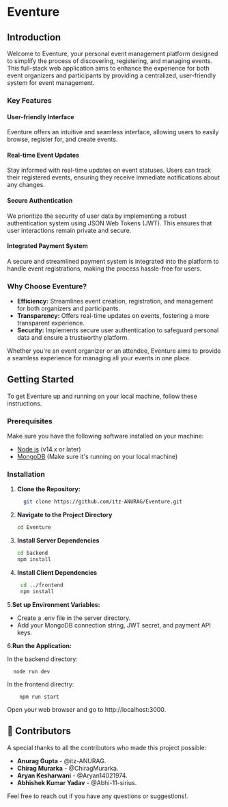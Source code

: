 # Eventure

## Introduction

Welcome to Eventure, your personal event management platform designed to simplify the process of discovering, registering, and managing events. This full-stack web application aims to enhance the experience for both event organizers and participants by providing a centralized, user-friendly system for event management.

### Key Features

#### User-friendly Interface
Eventure offers an intuitive and seamless interface, allowing users to easily browse, register for, and create events.

#### Real-time Event Updates
Stay informed with real-time updates on event statuses. Users can track their registered events, ensuring they receive immediate notifications about any changes.

#### Secure Authentication
We prioritize the security of user data by implementing a robust authentication system using JSON Web Tokens (JWT). This ensures that user interactions remain private and secure.

#### Integrated Payment System
A secure and streamlined payment system is integrated into the platform to handle event registrations, making the process hassle-free for users.

### Why Choose Eventure?

- **Efficiency:** Streamlines event creation, registration, and management for both organizers and participants.
- **Transparency:** Offers real-time updates on events, fostering a more transparent experience.
- **Security:** Implements secure user authentication to safeguard personal data and ensure a trustworthy platform.

Whether you're an event organizer or an attendee, Eventure aims to provide a seamless experience for managing all your events in one place.

## Getting Started

To get Eventure up and running on your local machine, follow these instructions.

### Prerequisites

Make sure you have the following software installed on your machine:

- [Node.js](https://nodejs.org/) (v14.x or later)
- [MongoDB](https://www.mongodb.com/) (Make sure it's running on your local machine)

### Installation

1. **Clone the Repository:**

   ```bash
     git clone https://github.com/itz-ANURAG/Eventure.git

2. **Navigate to the Project Directory**

   ```bash
   cd Eventure

3. **Install Server Dependencies**
   
   ```bash
   cd backend
   npm install

4. **Install Client Dependencies**

   ```bash
    cd ../frontend
    npm install


5.**Set up Environment Variables:**
  
  - Create a .env file in the server directory.
  - Add your MongoDB connection string, JWT secret, and payment API keys.
      
6.**Run the Application:**
  
  In the backend directory:
  
      node run dev

  In the frontend directry:  
        
        npm run start

Open your web browser and go to http://localhost:3000.

## 🤝 Contributors

A special thanks to all the contributors who made this project possible:

- **Anurag Gupta** - @itz-ANURAG.
- **Chirag Murarka** - @ChiragMurarka.
- **Aryan Kesharwani** - @Aryan14021974.
- **Abhishek Kumar Yadav** - @Abhi-11-sirius.


Feel free to reach out if you have any questions or suggestions!.
